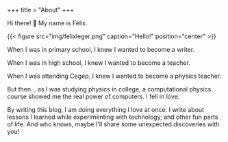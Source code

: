 +++
title = "About"
+++

Hi there! :wave: My name is Félix.

{{< figure src="img/felixleger.png" caption="Hello!" position="center" >}}

When I was in primary school, I knew I wanted to become a writer.

When I was in high school, I knew I wanted to become a teacher.

When I was attending Cegep, I knew I wanted to become a physics teacher.

But then... as I was studying physics in college, a computational physics course showed me the real power of
computers. I fell in love.

By writing this blog, I am doing everything I love at once. I write about lessons I learned while
experimenting with technology, and other fun parts of life. And who knows, maybe I'll share some unexpected
discoveries with you!
